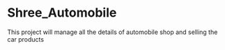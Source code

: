# Shree_Automobile
This project will manage all the details of automobile shop and selling the car products 
